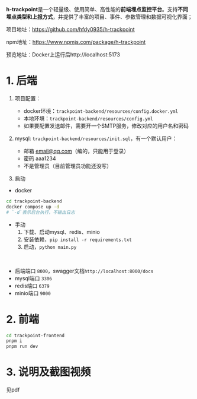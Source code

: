 
**h-trackpoint**是一个轻量级、使用简单、高性能的**前端埋点监控平台**。支持**不同埋点类型和上报方式**，并提供了丰富的项目、事件、参数管理和数据可视化界面；

项目地址：https://github.com/hfdy0935/h-trackpoint

npm地址：https://www.npmjs.com/package/h-trackpoint

预览地址：Docker上运行后http://localhost:5173


# 1. 后端

1. 项目配置：
    - docker环境：`trackpoint-backend/resources/config.docker.yml`
    - 本地环境：`trackpoint-backend/resources/config.yml`
    - 如果要配置发送邮件，需要开一个SMTP服务，修改对应的用户名和密码

2. mysql: `trackpoint-backend/resources/init.sql`，有一个默认用户：
    - 邮箱 email@qq.com（编的，只能用于登录）
    - 密码 aaa1234
    - 不是管理员（目前管理员功能还没写）

3. 启动

- docker
```bash
cd trackpoint-backend
docker compose up -d
# `-d`表示后台执行，不输出日志
```

- 手动
    1. 下载、启动mysql、redis、minio
    3. 安装依赖，`pip install -r requirements.txt`
    4. 启动，`python main.py`
<br/>

 - 后端端口 `8000`，swagger文档`http://localhost:8000/docs`
 - mysql端口 `3306`
 - redis端口 `6379`
 - minio端口 `9000`


# 2. 前端

```bash
cd trackpoint-frontend
pnpm i
pnpm run dev
```


# 3. 说明及截图视频
见pdf
